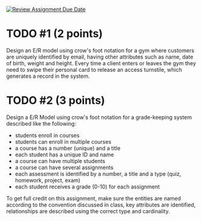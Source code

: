 [![Review Assignment Due Date](https://classroom.github.com/assets/deadline-readme-button-24ddc0f5d75046c5622901739e7c5dd533143b0c8e959d652212380cedb1ea36.svg)](https://classroom.github.com/a/GyLii1g1)

# TODO #1 (2 points)

Design an E/R model using crow's foot notation for a gym where customers are uniquely identified by email, having other attributes such as name, date of birth, weight and height. Every time a client enters or leaves the gym they need to swipe their personal card to release an access turnstile, which generates a record in the system.

# TODO #2 (3 points)

Design a E/R Model using crow's foot notation for a grade-keeping system described like the following:

- students enroll in courses
- students can enroll in multiple courses
- a course has a number (unique) and a title
- each student has a unique ID and name
- a course can have multiple students
- a course can have several assignments
- each assessment is identified by a number, a title and a type (quiz, homework, project, exam)
- each student receives a grade (0-10) for each assignment

To get full credit on this assignment, make sure the entities are named according to the convention discussed in class, key attributes are identified, relationships are described using the correct type and cardinality.
